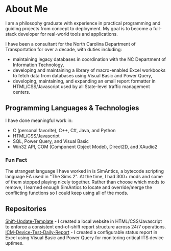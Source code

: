 <!-- Ideas to get started:
- 🔭 I’m currently working on ...
- 🌱 I’m currently learning ...
- 👯 I’m looking to collaborate on ...
- 🤔 I’m looking for help with ...
- 💬 Ask me about ...
- 📫 How to reach me: ...
- 😄 Pronouns: ...
- ⚡ Fun fact: ...
-->

# About Me

I am a philosophy graduate with experience in practical programming and guiding projects from concept to deployment.  My goal is to become a full-stack developer for real-world tools and applications.

I have been a consultant for the North Carolina Department of Transportation for over a decade, with duties including:
* maintaining legacy databases in coordination with the NC Department of Information Technology,
* developing and maintaining a library of macro-enabled Excel workbooks to fetch data from databases using Visual Basic and Power Query,
* developing, maintaining, and expanding an email report formatter in HTML/CSS/Javascript used by all State-level traffic management centers.

## Programming Languages & Technologies

I have done meaningful work in:
* C (personal favorite), C++, C#, Java, and Python
* HTML/CSS/Javascript
* SQL, Power Query, and Visual Basic
* Win32 API, COM (Component Object Model), Direct2D, and XAudio2

### Fun Fact

The strangest language I have worked in is SimAntics, a bytecode scripting language EA used in "The Sims 2".  At the time, I had 300+ mods and some of them stopped playing nicely together.  Rather than choose which mods to remove, I learned enough SimAntics to locate and override/merge the conflicting functions so I could keep using all of the mods.

## Repositories

<ins>Shift-Update-Template</ins> - I created a local website in HTML/CSS/Javascript to enforce a consistent end-of-shift report structure across 24/7 operations.
<ins>ICM-Device-Test-Daily-Report</ins> - I created a configurable status report in Excel using Visual Basic and Power Query for monitoring critical ITS device uptimes.
